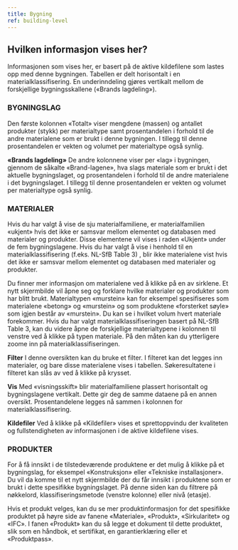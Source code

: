 ```yaml
---
title: Bygning
ref: building-level
---
```


## Hvilken informasjon vises her?
Informasjonen som vises her, er basert på de aktive kildefilene som lastes opp med denne bygningen. Tabellen er delt horisontalt i en materialklassifisering. En underinndeling gjøres vertikalt mellom de forskjellige bygningsskallene («Brands lagdeling»).

### BYGNINGSLAG
Den første kolonnen «Totalt» viser mengdene (massen) og antallet produkter (stykk) per materialtype samt prosentandelen i forhold til de andre materialene som er brukt i denne bygningen. I tillegg til denne prosentandelen er vekten og volumet per materialtype også synlig.

**«Brands lagdeling»** De andre kolonnene viser per «lag» i bygningen, gjennom de såkalte «Brand-lagene», hva slags materiale som er brukt i det aktuelle bygningslaget, og prosentandelen i forhold til de andre materialene i det bygningslaget. I tillegg til denne prosentandelen er vekten og volumet per materialtype også synlig.

### MATERIALER
Hvis du har valgt å vise de sju materialfamiliene, er materialfamilien «ukjent» hvis det ikke er samsvar mellom elementet og databasen med materialer og produkter. Disse elementene vil vises i raden «Ukjent» under de fem bygningslagene. Hvis du har valgt å vise i henhold til en materialklassifisering (f.eks. NL-SfB Table 3) , blir ikke materialene vist hvis det ikke er samsvar mellom elementet og databasen med materialer og produkter.

Du finner mer informasjon om materialene ved å klikke på en av sirklene. Et nytt skjermbilde vil åpne seg og forklare hvilke materialer og produkter som har blitt brukt. Materialtypen «murstein» kan for eksempel spesifiseres som materialene «betong» og «murstein» og som produktene «forsterket søyle» som igjen består av «murstein». Du kan se i hvilket volum hvert materiale forekommer. Hvis du har valgt materialklassifiseringen basert på NL-SfB Table 3, kan du videre åpne de forskjellige materialtypene i kolonnen til venstre ved å klikke på typen materiale. På den måten kan du ytterligere zoome inn på materialklassifiseringen.

**Filter**
I denne oversikten kan du bruke et filter. I filteret kan det legges inn materialer, og bare disse materialene vises i tabellen. Søkeresultatene i filteret kan slås av ved å klikke på krysset.

**Vis** 
Med «visningsskift» blir materialfamiliene plassert horisontalt og bygningslagene vertikalt. Dette gir deg de samme dataene på en annen oversikt. Prosentandelene legges nå sammen i kolonnen for materialklassifisering.

**Kildefiler** 
Ved å klikke på «Kildefiler» vises et sprettoppvindu der kvaliteten og fullstendigheten av informasjonen i de aktive kildefilene vises.


### PRODUKTER
For å få innsikt i de tilstedeværende produktene er det mulig å klikke på et bygningslag, for eksempel «Konstruksjon» eller «Tekniske installasjoner». Du vil da komme til et nytt skjermbilde der du får innsikt i produktene som er brukt i dette spesifikke bygningslaget. På denne siden kan du filtrere på nøkkelord, klassifiseringsmetode (venstre kolonne) eller nivå (etasje).

Hvis et produkt velges, kan du se mer produktinformasjon for det spesifikke produktet på høyre side av fanene «Materiale», «Produkt», «Sirkularitet» og «IFC». I fanen «Produkt» kan du så legge et dokument til dette produktet, slik som en håndbok, et sertifikat, en garantierklæring eller et «Produktpass».
